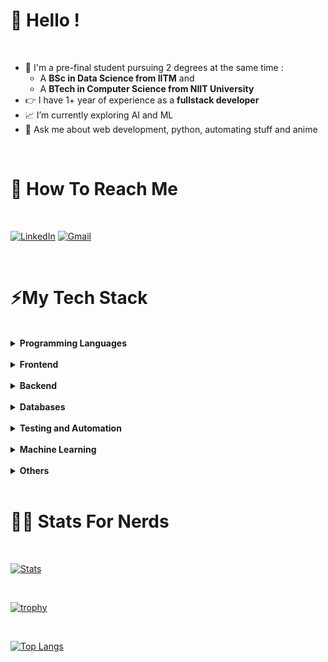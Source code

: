 # 👋 Hello !

<br>

- 📗 I'm a pre-final student pursuing 2 degrees at the same time :
  - A **BSc in Data Science from IITM** and
  - A **BTech in Computer Science from NIIT University**
- 👉 I have 1+ year of experience as a **fullstack developer**
- 📈 I’m currently exploring AI and ML 
- 💬 Ask me about web development, python, automating stuff and anime

<br>

# 📲 How To Reach Me

<br>

[![LinkedIn](https://img.shields.io/badge/linkedin-%230077B5.svg?style=for-the-badge&logo=linkedin&logoColor=white)](https://www.linkedin.com/s-vishvam)
[![Gmail](https://img.shields.io/badge/Gmail-D14836?style=for-the-badge&logo=gmail&logoColor=white)](s.vishvam1025@gmail.com)

<br>

# ⚡My Tech Stack 

<br>

<details>
    <summary><b>Programming Languages</b></summary>
    <div>
        <img style="margin: 0.4rem 0rem 0rem 1rem;" src="https://img.shields.io/badge/python-3670A0?style=for-the-badge&logo=python&logoColor=ffdd54" alt="Python">
        <img style="margin: 0.4rem 0rem 0rem 1rem;" src="https://img.shields.io/badge/c++-%2300599C.svg?style=for-the-badge&logo=c%2B%2B&logoColor=white" alt="C++">
        <img style="margin: 0.4rem 0rem 0rem 1rem;" src="https://img.shields.io/badge/java-%23ED8B00.svg?style=for-the-badge&logo=java&logoColor=white" alt="Java">
        <img style="margin: 0.4rem 0rem 0rem 1rem;" src="https://img.shields.io/badge/javascript-%23323330.svg?style=for-the-badge&logo=javascript&logoColor=%23F7DF1E" alt="Javascript">
        <img style="margin: 0.4rem 0rem 0rem 1rem;" src="https://img.shields.io/badge/shell_script-%23121011.svg?style=for-the-badge&logo=gnu-bash&logoColor=white" alt="Bash">
    </div>

</details>

<br>

<details>
    <summary><b>Frontend</b></summary>
    <details>
        <summary><b>Markup, Templating and Styling</b></summary>
        <div>
            <img style="margin: 0.4rem 0rem 0rem 1rem;" src="https://img.shields.io/badge/HTML5-E34F26?style=for-the-badge&logo=html5&logoColor=white" alt="HTML5">
            <img style="margin: 0.4rem 0rem 0rem 1rem;" src="https://img.shields.io/badge/CSS3-1572B6?style=for-the-badge&logo=css3&logoColor=white" alt="CSS3">
            <img style="margin: 0.4rem 0rem 0rem 1rem;" src="https://img.shields.io/badge/SASS-hotpink.svg?style=for-the-badge&logo=SASS&logoColor=white" alt="SASS">
            <img style="margin: 0.4rem 0rem 0rem 1rem;" src="https://img.shields.io/badge/bootstrap-%23563D7C.svg?style=for-the-badge&logo=bootstrap&logoColor=white">
            <img style="margin: 0.4rem 0rem 0rem 1rem;" src="https://img.shields.io/badge/tailwindcss-%2338B2AC.svg?style=for-the-badge&logo=tailwind-css&logoColor=white" alt="TailwindCSS">
            <img style="margin: 0.4rem 0rem 0rem 1rem;" src="https://img.shields.io/badge/Markdown-000000?style=for-the-badge&logo=markdown&logoColor=white" alt="Markdown">
            <img style="margin: 0.4rem 0rem 0rem 1rem;" src="https://img.shields.io/badge/latex-%23008080.svg?style=for-the-badge&logo=latex&logoColor=white" alt="LaTeX">
            <img style="margin: 0.4rem 0rem 0rem 1rem;" src="https://img.shields.io/badge/Pug-FFF?style=for-the-badge&logo=pug&logoColor=A86454" alt="Pug Template">
            <img style="margin: 0.4rem 0rem 0rem 1rem;" src="https://img.shields.io/badge/jinja-white.svg?style=for-the-badge&logo=jinja&logoColor=black" alt="Jinja Template">
        </div>
        <br>
    </details>
    <details>
        <summary><b>JavaScript Frameworks</b></summary>
        <div>        
            <img style="margin: 0.4rem 0rem 0rem 1rem;" src="https://img.shields.io/badge/jquery-%230769AD.svg?style=for-the-badge&logo=jquery&logoColor=white" alt="jQuery">
            <img style="margin: 0.4rem 0rem 0rem 1rem;" src="https://img.shields.io/badge/React-20232A?style=for-the-badge&logo=react&logoColor=61DAFB" alt="React">
            <img style="margin: 0.4rem 0rem 0rem 1rem;" src="https://img.shields.io/badge/React_Router-CA4245?style=for-the-badge&logo=react-router&logoColor=white" alt="React Router">
            <img style="margin: 0.4rem 0rem 0rem 1rem;" src="https://img.shields.io/badge/Vue.js-35495E?style=for-the-badge&logo=vuedotjs&logoColor=4FC08D" alt="Vue">
            <img style="margin: 0.4rem 0rem 0rem 1rem;" src="https://img.shields.io/badge/Redux-593D88?style=for-the-badge&logo=redux&logoColor=white" alt="Redux">
            <img style="margin: 0.4rem 0rem 0rem 1rem;" src="https://img.shields.io/badge/Socket.io-black?style=for-the-badge&logo=socket.io&badgeColor=010101">
            <img style="margin: 0.4rem 0rem 0rem 1rem;" src="https://img.shields.io/badge/Babel-F9DC3e?style=for-the-badge&logo=babel&logoColor=black" alt="Babel">
        </div>
    </details>
    <details>
        <summary><b>Libraries</b></summary>
        <div>        
            <img style="margin: 0.4rem 0rem 0rem 1rem;" src="https://img.shields.io/badge/p5%20js-ED225D?style=for-the-badge&logo=p5dotjs&logoColor=white" alt="p5.js">
            <img style="margin: 0.4rem 0rem 0rem 1rem;" src="https://img.shields.io/badge/chart.js-F5788D.svg?style=for-the-badge&logo=chart.js&logoColor=white" alt="Chart.js">
        </div>
    </details>
</details>

<br>

<details>
    <summary><b>Backend</b></summary>
    <div>
        <img style="margin: 0.4rem 0rem 0rem 1rem;" src="https://img.shields.io/badge/node.js-6DA55F?style=for-the-badge&logo=node.js&logoColor=white" alt="Node.js">
        <img style="margin: 0.4rem 0rem 0rem 1rem;" src="https://img.shields.io/badge/express.js-%23404d59.svg?style=for-the-badge&logo=express&logoColor=%2361DAFB" alt="Express.js">
        <img style="margin: 0.4rem 0rem 0rem 1rem;" src="https://img.shields.io/badge/flask-%23000.svg?style=for-the-badge&logo=flask&logoColor=white" alt="Flask">
        <img style="margin: 0.4rem 0rem 0rem 1rem;" src="https://img.shields.io/badge/gunicorn-%298729.svg?style=for-the-badge&logo=gunicorn&logoColor=white" alt="Gunicorn">
    </div>
</details>

<br>
    
<details>
    <summary><b>Databases</b></summary>
    <div>
        <img style="margin: 0.4rem 0rem 0rem 1rem;" src="https://img.shields.io/badge/MongoDB-%234ea94b.svg?style=for-the-badge&logo=mongodb&logoColor=white" alt="MongoDB">
        <img style="margin: 0.4rem 0rem 0rem 1rem;" src="https://img.shields.io/badge/postgres-%23316192.svg?style=for-the-badge&logo=postgresql&logoColor=white" alt="PostgreSQL">
        <img style="margin: 0.4rem 0rem 0rem 1rem;" src="https://img.shields.io/badge/sqlite-%2307405e.svg?style=for-the-badge&logo=sqlite&logoColor=white" alt="SQLite">
        <img style="margin: 0.4rem 0rem 0rem 1rem;" src="https://img.shields.io/badge/redis-%23DD0031.svg?style=for-the-badge&logo=redis&logoColor=white" alt="Redis">
    </div>
</details>

<br>

    
<details>
    <summary><b>Testing and Automation</b></summary>
    <div>
        <img style="margin: 0.4rem 0rem 0rem 1rem;" src="https://img.shields.io/badge/-jest-%23C21325?style=for-the-badge&logo=jest&logoColor=white" alt="Jest">
        <img style="margin: 0.4rem 0rem 0rem 1rem;" src="https://img.shields.io/badge/Selenium-43B02A?style=for-the-badge&logo=Selenium&logoColor=white" alt="Selenium">
    </div>
</details>

<br>

<details>
    <summary><b>Machine Learning</b></summary>
    <div>
        <img style="margin: 0.4rem 0rem 0rem 1rem;" src="https://img.shields.io/badge/numpy-%23013243.svg?style=for-the-badge&logo=numpy&logoColor=white" alt="Numpy">
        <img style="margin: 0.4rem 0rem 0rem 1rem;" src="https://img.shields.io/badge/pandas-%23150458.svg?style=for-the-badge&logo=pandas&logoColor=white" alt="Pandas">
        <img style="margin: 0.4rem 0rem 0rem 1rem;" src="https://img.shields.io/badge/scikit--learn-%23F7931E.svg?style=for-the-badge&logo=scikit-learn&logoColor=white" alt="Scikit-Learn">
        <img style="margin: 0.4rem 0rem 0rem 1rem;" src="https://img.shields.io/badge/Matplotlib-%23ffffff.svg?style=for-the-badge&logo=Matplotlib&logoColor=black" alt="Matplotlib">
        <img style="margin: 0.4rem 0rem 0rem 1rem;" src="https://img.shields.io/badge/jupyter-%23FA0F00.svg?style=for-the-badge&logo=jupyter&logoColor=white" alt="Jupyter Notebook">
    </div>
</details>

<br>

<details>
    <summary><b>Others</b></summary>
    <details>
        <summary><b>Text Editors and IDEs</b></summary>
        <div>
            <img style="margin: 0.4rem 0rem 0rem 1rem;" src="https://img.shields.io/badge/git-%23F05033.svg?style=for-the-badge&logo=git&logoColor=white" alt="Git">
            <img style="margin: 0.4rem 0rem 0rem 1rem;" src="https://img.shields.io/badge/github-%23121011.svg?style=for-the-badge&logo=github&logoColor=white" alt="GitHub">
            <img style="margin: 0.4rem 0rem 0rem 1rem;" src="https://img.shields.io/badge/Visual%20Studio%20Code-0078d7.svg?style=for-the-badge&logo=visual-studio-code&logoColor=white" alt="Visual Studio Code">
            <img style="margin: 0.4rem 0rem 0rem 1rem;" src="https://img.shields.io/badge/Atom-%2366595C.svg?style=for-the-badge&logo=atom&logoColor=white" alt="Atom">
            <img style="margin: 0.4rem 0rem 0rem 1rem;" src="https://img.shields.io/badge/Replit-DD1200?style=for-the-badge&logo=Replit&logoColor=white" alt="Replit">
            <img style="margin: 0.4rem 0rem 0rem 1rem;" src="https://img.shields.io/badge/CodePen-white?style=for-the-badge&logo=codepen&logoColor=black" alt="Codepen">
        </div>
    </details>
    <details>
        <summary><b>Development Tools</b></summary>
        <div>
            <img style="margin: 0.4rem 0rem 0rem 1rem;" src="https://img.shields.io/badge/Postman-FF6C37?style=for-the-badge&logo=postman&logoColor=white" alt="Postman">
            <img style="margin: 0.4rem 0rem 0rem 1rem;" src="https://img.shields.io/badge/Insomnia-black?style=for-the-badge&logo=insomnia&logoColor=5849BE" alt="Insomnia">
            <img style="margin: 0.4rem 0rem 0rem 1rem;" src="https://img.shields.io/badge/-Swagger-%23Clojure?style=for-the-badge&logo=swagger&logoColor=white" alt="Swagger">
    </details>
    <details>
        <summary><b>Version Control, Deployment and Cloud-Related Tools</b></summary>
        <div>
            <img style="margin: 0.4rem 0rem 0rem 1rem;" src="https://img.shields.io/badge/heroku-%23430098.svg?style=for-the-badge&logo=heroku&logoColor=white" alt="Heroku">
            <img style="margin: 0.4rem 0rem 0rem 1rem;" src="https://img.shields.io/badge/netlify-%23000000.svg?style=for-the-badge&logo=netlify&logoColor=#00C7B7" alt="Netlify">
            <img style="margin: 0.4rem 0rem 0rem 1rem;" src="https://img.shields.io/badge/Render-%46E3B7.svg?style=for-the-badge&logo=render&logoColor=white" alt="Render">
            <img style="margin: 0.4rem 0rem 0rem 1rem;" src="https://img.shields.io/badge/vercel-%23000000.svg?style=for-the-badge&logo=vercel&logoColor=white" alt="Vercel">
            <img style="margin: 0.4rem 0rem 0rem 1rem;" src="https://img.shields.io/badge/GoogleCloud-%234285F4.svg?style=for-the-badge&logo=google-cloud&logoColor=white" alt="Google Cloud Platform">
        </div>
    </details>
    <details>
        <summary><b>Productivity Tools</b></summary>
        <div>
            <img style="margin: 0.4rem 0rem 0rem 1rem;" src="https://img.shields.io/badge/jira-%230A0FFF.svg?style=for-the-badge&logo=jira&logoColor=white" alt="Jira">
            <img style="margin: 0.4rem 0rem 0rem 1rem;" src="https://img.shields.io/badge/Notion-%23000000.svg?style=for-the-badge&logo=notion&logoColor=white" alt="Notion">
        </div>
    </details>
</details>


<br>


# 👨‍💻 Stats For Nerds

<br>

[![Stats](https://github-readme-stats.vercel.app/api?username=Vishvam10&show_icons=true)](https://github-readme-stats.vercel.app/api?username=Vishvam10&show_icons=true)

<br>

[![trophy](https://github-profile-trophy.vercel.app/?username=Vishvam10&theme=juicyfresh&no-frame=true&column=4&&margin-w=20&no-bg=true)](https://github-profile-trophy.vercel.app/?username=Vishvam10&theme=juicyfresh&no-frame=true&column=4&&margin-w=20&no-bg=true)

<br>

[![Top Langs](https://github-readme-stats.vercel.app/api/top-langs/?username=Vishvam10&layout=compact)](https://github.com/anuraghazra/github-readme-stats)
